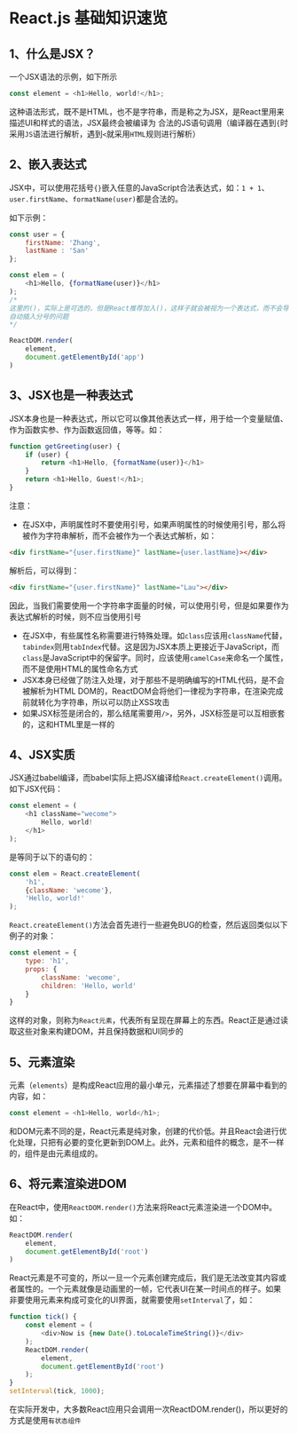 # React.js 基础知识速览
## 1、什么是JSX？
一个JSX语法的示例，如下所示
```js
const element = <h1>Hello, world!</h1>;
```
这种语法形式，既不是HTML，也不是字符串，而是称之为JSX，是React里用来描述UI和样式的语法，JSX最终会被编译为
合法的JS语句调用（编译器在遇到`{`时采用`JS`语法进行解析，遇到`<`就采用`HTML`规则进行解析）

## 2、嵌入表达式
JSX中，可以使用花括号`{}`嵌入任意的JavaScript合法表达式，如：`1 + 1`、`user.firstName`、`formatName(user)`都是合法的。

如下示例：
```js
const user = {
    firstName: 'Zhang',
    lastName : 'San'
};

const elem = (
    <h1>Hello, {formatName(user)}</h1>
);
/*
这里的()，实际上是可选的，但是React推荐加入()，这样子就会被视为一个表达式，而不会导致
自动插入分号的问题
*/

ReactDOM.render(
    element,
    document.getElementById('app')
)
```

## 3、JSX也是一种表达式
JSX本身也是一种表达式，所以它可以像其他表达式一样，用于给一个变量赋值、作为函数实参、作为函数返回值，等等。如：
```js
function getGreeting(user) {
    if (user) {
        return <h1>Hello, {formatName(user)}</h1>
    }
    return <h1>Hello, Guest!</h1>;
}
```
注意：
- 在JSX中，声明属性时不要使用引号，如果声明属性的时候使用引号，那么将被作为字符串解析，而不会被作为一个表达式解析，如：
```html
<div firstName="{user.firstName}" lastName={user.lastName}></div>
```
解析后，可以得到：
```html
<div firstName="{user.firstName}" lastName="Lau"></div>
```
因此，当我们需要使用一个字符串字面量的时候，可以使用引号，但是如果要作为表达式解析的时候，则不应当使用引号
- 在JSX中，有些属性名称需要进行特殊处理。如`class`应该用`className`代替，`tabindex`则用`tabIndex`代替。这是因为JSX本质上更接近于JavaScript，而`class`是JavaScript中的保留字。同时，应该使用`camelCase`来命名一个属性，而不是使用HTML的属性命名方式
- JSX本身已经做了防注入处理，对于那些不是明确编写的HTML代码，是不会被解析为HTML DOM的，ReactDOM会将他们一律视为字符串，在渲染完成前就转化为字符串，所以可以防止XSS攻击
- 如果JSX标签是闭合的，那么结尾需要用`/>`，另外，JSX标签是可以互相嵌套的，这和HTML里是一样的

## 4、JSX实质
JSX通过babel编译，而babel实际上把JSX编译给`React.createElement()`调用。如下JSX代码：
```js
const element = (
    <h1 className="wecome">
        Hello, world!
    </h1>
);
```
是等同于以下的语句的：
```js
const elem = React.createElement(
    'h1',
    {className: 'wecome'},
    'Hello, world!'
);
```
`React.createElement()`方法会首先进行一些避免BUG的检查，然后返回类似以下例子的对象：
```js
const element = {
    type: 'h1',
    props: {
        className: 'wecome',
        children: 'Hello, world'
    }
}
```
这样的对象，则称为`React元素`，代表所有呈现在屏幕上的东西。React正是通过读取这些对象来构建DOM，并且保持数据和UI同步的

## 5、元素渲染
元素（`elements`）是构成React应用的最小单元，元素描述了想要在屏幕中看到的内容，如：
```js
const element = <h1>Hello, world</h1>;
```
和DOM元素不同的是，React元素是纯对象，创建的代价低。并且React会进行优化处理，只把有必要的变化更新到DOM上。此外，元素和组件的概念，是不一样的，组件是由元素组成的。

## 6、将元素渲染进DOM
在React中，使用`ReactDOM.render()`方法来将React元素渲染进一个DOM中。如：
```js
ReactDOM.render(
    element,
    document.getElementById('root')
)
```
React元素是不可变的，所以一旦一个元素创建完成后，我们是无法改变其内容或者属性的。一个元素就像是动画里的一帧，它代表UI在某一时间点的样子。如果非要使用元素来构成可变化的UI界面，就需要使用`setInterval`了，如：
```js
function tick() {
    const element = (
        <div>Now is {new Date().toLocaleTimeString()}</div>
    );
    ReactDOM.render(
        element,
        document.getElementById('root')
    );
}
setInterval(tick, 1000);
```
在实际开发中，大多数React应用只会调用一次ReactDOM.render()，所以更好的方式是使用`有状态组件`

